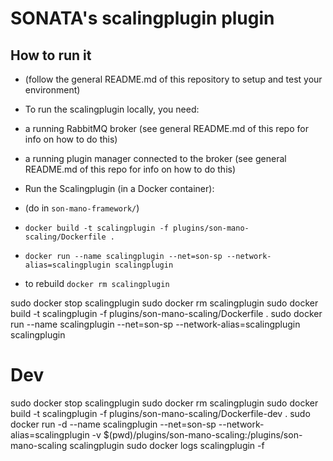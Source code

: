 # SONATA's scalingplugin plugin

## How to run it

* (follow the general README.md of this repository to setup and test your environment)
* To run the scalingplugin locally, you need:
 * a running RabbitMQ broker (see general README.md of this repo for info on how to do this)
 * a running plugin manager connected to the broker (see general README.md of this repo for info on how to do this)
 
* Run the Scalingplugin (in a Docker container):
 * (do in `son-mano-framework/`)
 * `docker build -t scalingplugin -f plugins/son-mano-scaling/Dockerfile .`
 * `docker run --name scalingplugin --net=son-sp --network-alias=scalingplugin scalingplugin`
 * to rebuild `docker rm scalingplugin`
 


sudo docker stop scalingplugin
sudo docker rm scalingplugin
sudo docker build -t scalingplugin -f plugins/son-mano-scaling/Dockerfile .
sudo docker run --name scalingplugin --net=son-sp --network-alias=scalingplugin scalingplugin

# Dev

sudo docker stop scalingplugin
sudo docker rm scalingplugin
sudo docker build -t scalingplugin -f plugins/son-mano-scaling/Dockerfile-dev .
sudo docker run -d --name scalingplugin --net=son-sp --network-alias=scalingplugin -v $(pwd)/plugins/son-mano-scaling:/plugins/son-mano-scaling scalingplugin
sudo docker logs scalingplugin -f